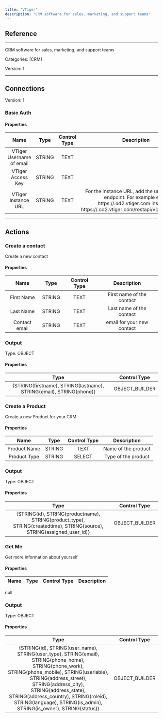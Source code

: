```yaml
---
title: "VTiger"
description: "CRM software for sales, marketing, and support teams"
---
```

## Reference
<hr />

CRM software for sales, marketing, and support teams


Categories: [CRM]


Version: 1

<hr />



## Connections

Version: 1


### Basic Auth

#### Properties

|      Name      |     Type     |     Control Type     |     Description     |
|:--------------:|:------------:|:--------------------:|:-------------------:|
| VTiger Username of email | STRING | TEXT  |  |
| VTiger Access Key | STRING | TEXT  |  |
| VTiger Instance URL | STRING | TEXT  |  For the instance URL, add the url without the endpoint. For example enter https://<instance>.od2.vtiger.com instead of https://<instance>.od2.vtiger.com/restapi/v1/vtiger/default  |





<hr />





## Actions


### Create a contact
Create a new contact

#### Properties

|      Name      |     Type     |     Control Type     |     Description     |
|:--------------:|:------------:|:--------------------:|:-------------------:|
| First Name | STRING | TEXT  |  First name of the contact  |
| Last Name | STRING | TEXT  |  Last name of the contact  |
| Contact email | STRING | TEXT  |  email for your new contact  |


### Output



Type: OBJECT


#### Properties

|     Type     |     Control Type     |
|:------------:|:--------------------:|
| {STRING\(firstname), STRING\(lastname), STRING\(email), STRING\(phone)} | OBJECT_BUILDER  |






### Create a Product
Create a new Product for your CRM

#### Properties

|      Name      |     Type     |     Control Type     |     Description     |
|:--------------:|:------------:|:--------------------:|:-------------------:|
| Product Name | STRING | TEXT  |  Name of the product  |
| Product Type | STRING | SELECT  |  Type of the product  |


### Output



Type: OBJECT


#### Properties

|     Type     |     Control Type     |
|:------------:|:--------------------:|
| {STRING\(id), STRING\(productname), STRING\(product_type), STRING\(createdtime), STRING\(source), STRING\(assigned_user_id)} | OBJECT_BUILDER  |






### Get Me
Get more information about yourself

#### Properties

|      Name      |     Type     |     Control Type     |     Description     |
|:--------------:|:------------:|:--------------------:|:-------------------:|
null


### Output



Type: OBJECT


#### Properties

|     Type     |     Control Type     |
|:------------:|:--------------------:|
| {STRING\(id), STRING\(user_name), STRING\(user_type), STRING\(email), STRING\(phone_home), STRING\(phone_work), STRING\(phone_mobile), STRING\(userlable), STRING\(address_street), STRING\(address_city), STRING\(address_state), STRING\(address_country), STRING\(roleid), STRING\(language), STRING\(is_admin), STRING\(is_owner), STRING\(status)} | OBJECT_BUILDER  |






